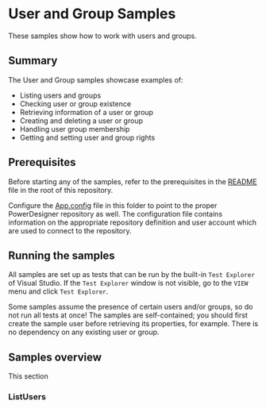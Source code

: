 # User and Group Samples

These samples show how to work with users and groups.

## Summary
The User and Group samples showcase examples of:

* Listing users and groups
* Checking user or group existence
* Retrieving information of a user or group
* Creating and deleting a user or group
* Handling user group membership
* Getting and setting user and group rights

## Prerequisites
Before starting any of the samples, refer to the prerequisites in the [README](../../README.md) file in the root of this repository.

Configure the [App.config](App.config) file in this folder to point to the proper PowerDesigner repository as well. The configuration file contains information on the appropriate repository definition and user account which are used to connect to the repository.

## Running the samples
All samples are set up as tests that can be run by the built-in `Test Explorer` of Visual Studio. If the `Test Explorer` window is not visible, go to the `VIEW` menu and click `Test Explorer`.

Some samples assume the presence of certain users and/or groups, so do not run all tests at once! The samples are self-contained; you should first create the sample user before retrieving its properties, for example. There is no dependency on any existing user or group.

## Samples overview
This section 

### ListUsers






